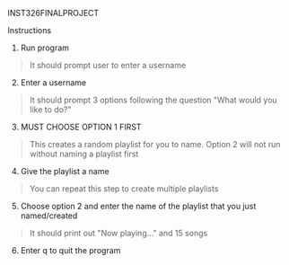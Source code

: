 INST326FINALPROJECT

Instructions

1. Run program
>It should prompt user to enter a username

2. Enter a username
>It should prompt 3 options following the question "What would you like to do?"

3. MUST CHOOSE OPTION 1 FIRST
>This creates a random playlist for you to name.
>Option 2 will not run without naming a playlist first

4. Give the playlist a name
>You can repeat this step to create multiple playlists

5. Choose option 2 and enter the name of the playlist that you just named/created
>It should print out "Now playing..." and 15 songs

6. Enter q to quit the program

